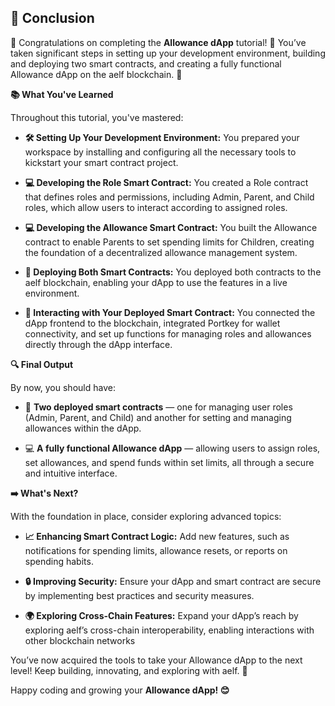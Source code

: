 ## 🎯 Conclusion

🎉 Congratulations on completing the **Allowance dApp** tutorial! 🎉 You’ve taken significant steps in setting up your development environment, building and deploying two smart contracts, and creating a fully functional Allowance dApp on the aelf blockchain. 🌟

**📚 What You've Learned**

Throughout this tutorial, you've mastered:

- **🛠️ Setting Up Your Development Environment:** You prepared your workspace by installing and configuring all the necessary tools to kickstart your smart contract project.

- **💻 Developing the Role Smart Contract:** You created a Role contract that defines roles and permissions, including Admin, Parent, and Child roles, which allow users to interact according to assigned roles.

- **💻 Developing the Allowance Smart Contract:** You built the Allowance contract to enable Parents to set spending limits for Children, creating the foundation of a decentralized allowance management system.

- **🚀 Deploying Both Smart Contracts:** You deployed both contracts to the aelf blockchain, enabling your dApp to use the features in a live environment.

- **🔧 Interacting with Your Deployed Smart Contract:**  You connected the dApp frontend to the blockchain, integrated Portkey for wallet connectivity, and set up functions for managing roles and allowances directly through the dApp interface.

**🔍 Final Output**

By now, you should have:

- 📜 **Two deployed smart contracts** — one for managing user roles (Admin, Parent, and Child) and another for setting and managing allowances within the dApp.

- 💻 **A fully functional Allowance dApp** — allowing users to assign roles, set allowances, and spend funds within set limits, all through a secure and intuitive interface.

**➡️ What's Next?**

With the foundation in place, consider exploring advanced topics:

- **📈 Enhancing Smart Contract Logic:** Add new features, such as notifications for spending limits, allowance resets, or reports on spending habits.

- **🔒 Improving Security:** Ensure your dApp and smart contract are secure by implementing best practices and security measures.

- **🌍 Exploring Cross-Chain Features:** Expand your dApp’s reach by exploring aelf’s cross-chain interoperability, enabling interactions with other blockchain networks

You’ve now acquired the tools to take your Allowance dApp to the next level! Keep building, innovating, and exploring with aelf. 🚀

Happy coding and growing your **Allowance dApp! 😊**
